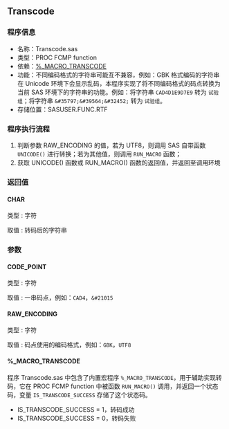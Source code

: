 ## Transcode

### 程序信息

- 名称：Transcode.sas
- 类型：PROC FCMP function
- 依赖：[%_MACRO_TRANSCODE](#_macro_transcode)
- 功能：不同编码格式的字符串可能互不兼容，例如：GBK 格式编码的字符串在 Unicode 环境下会显示乱码，本程序实现了将不同编码格式的码点转换为当前 SAS 环境下的字符串的功能。例如：将字符串 `CAD4D1E9D7E9` 转为 `试验组`；将字符串 `&#35797;&#39564;&#32452;` 转为 `试验组`。
- 存储位置：SASUSER.FUNC.RTF

### 程序执行流程
1. 判断参数 RAW_ENCODING 的值，若为 UTF8，则调用 SAS 自带函数 `UNICODE()` 进行转换；若为其他值，则调用 `RUN_MACRO` 函数；
2. 获取 UNICODE() 函数或 RUN_MACRO() 函数的返回值，并返回至调用环境

### 返回值
#### CHAR
类型 : 字符

取值 : 转码后的字符串

### 参数

#### CODE_POINT
类型 : 字符

取值 : 一串码点，例如：`CAD4`，`&#21015`

#### RAW_ENCODING
类型 : 字符

取值 : 码点使用的编码格式，例如：`GBK`，`UTF8`

#### %_MACRO_TRANSCODE
程序 Transcode.sas 中包含了内置宏程序 `%_MACRO_TRANSCODE`，用于辅助实现转码，它在 PROC FCMP function 中被函数 `RUN_MACRO()` 调用，并返回一个状态码，变量 `IS_TRANSCODE_SUCCESS` 存储了这个状态码。

- IS_TRANSCODE_SUCCESS = 1，转码成功
- IS_TRANSCODE_SUCCESS = 0，转码失败
